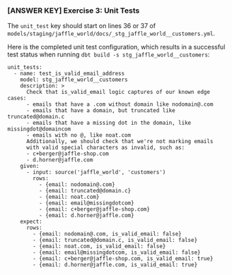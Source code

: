 ### [ANSWER KEY] Exercise 3: Unit Tests

The `unit_test` key should start on lines 36 or 37 of 
`models/staging/jaffle_world/docs/_stg_jaffle_world__customers.yml`.

Here is the completed unit test configuration, which results in a successful 
test status when running `dbt build -s stg_jaffle_world__customers`:
```
unit_tests:
  - name: test_is_valid_email_address
    model: stg_jaffle_world__customers
    description: >
      Check that is_valid_email logic captures of our known edge cases:
      - emails that have a .com without domain like nodomain@.com
      - emails that have a domain, but truncated like truncated@domain.c
      - emails that have a missing dot in the domain, like missingdot@domaincom
      - emails with no @, like noat.com
      Additionally, we should check that we're not marking emails
      with valid special characters as invalid, such as:
      - c+berger@jaffle-shop.com
      - d.horner@jaffle.com
    given:
      - input: source('jaffle_world', 'customers')
        rows:
          - {email: nodomain@.com}
          - {email: truncated@domain.c}
          - {email: noat.com}
          - {email: email@missingdotcom}
          - {email: c+berger@jaffle-shop.com}
          - {email: d.horner@jaffle.com}
    expect:
      rows:
        - {email: nodomain@.com, is_valid_email: false}
        - {email: truncated@domain.c, is_valid_email: false}
        - {email: noat.com, is_valid_email: false}
        - {email: email@missingdotcom, is_valid_email: false}
        - {email: c+berger@jaffle-shop.com, is_valid_email: true}
        - {email: d.horner@jaffle.com, is_valid_email: true}
```